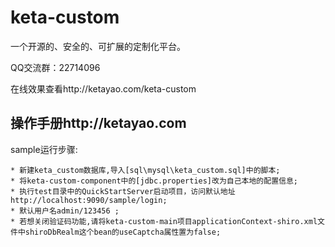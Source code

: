 keta-custom
===========

一个开源的、安全的、可扩展的定制化平台。

QQ交流群：22714096

在线效果查看http://ketayao.com/keta-custom

操作手册http://ketayao.com
----------------------------------------------------------------------
sample运行步骤:     

    * 新建keta_custom数据库,导入[sql\mysql\keta_custom.sql]中的脚本;    
	* 将keta-custom-component中的[jdbc.properties]改为自己本地的配置信息;     
	* 执行test目录中的QuickStartServer启动项目，访问默认地址http://localhost:9090/sample/login;
	* 默认用户名admin/123456 ;   
	* 若想关闭验证码功能,请将keta-custom-main项目applicationContext-shiro.xml文件中shiroDbRealm这个bean的useCaptcha属性置为false;
	
	   